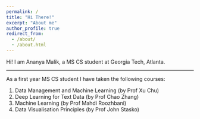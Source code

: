```yaml
---
permalink: /
title: "Hi There!"
excerpt: "About me"
author_profile: true
redirect_from: 
  - /about/
  - /about.html
---
```


Hi! I am Ananya Malik, a MS CS student at Georgia Tech, Atlanta. 

---

As a first year MS CS student I have taken the following courses: 

1) Data Management and Machine Learning (by Prof Xu Chu)
2) Deep Learning for Text Data (by Prof Chao Zhang)
3) Machine Learning (by Prof Mahdi Roozhbani)
4) Data Visualisation Principles (by Prof John Stasko)

